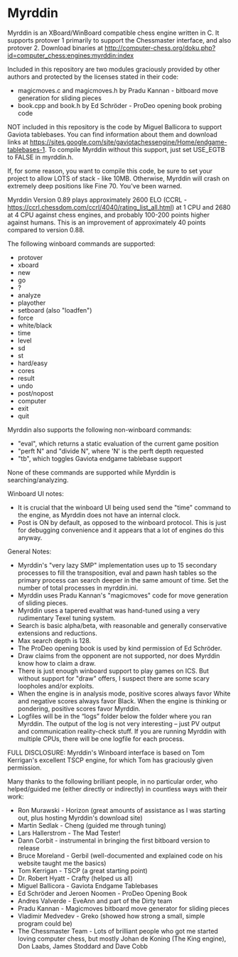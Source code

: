 # Myrddin
Myrddin is an XBoard/WinBoard compatible chess engine written in C. 
It supports protover 1 primarily to support the Chessmaster interface, and also protover 2. 
Download binaries at http://computer-chess.org/doku.php?id=computer_chess:engines:myrddin:index

Included in this repository are two modules graciously provided by other authors and protected by the licenses stated in their code:
- magicmoves.c and magicmoves.h by Pradu Kannan - bitboard move generation for sliding pieces
- book.cpp and book.h by Ed Schröder - ProDeo opening book probing code 

NOT included in this repository is the code by Miguel Ballicora to support Gaviota tablebases. You can find information about them and download links at https://sites.google.com/site/gaviotachessengine/Home/endgame-tablebases-1. To compile Myrddin without this support, just set USE_EGTB to FALSE in myrddin.h.

If, for some reason, you want to compile this code, be sure to set your project to allow LOTS of stack - like 10MB. Otherwise, Myrddin will crash on extremely deep positions like Fine 70. You've been warned.

Myrddin Version 0.89 plays approximately 2600 ELO (CCRL - https://ccrl.chessdom.com/ccrl/4040/rating_list_all.html) at 1 CPU and 2680 at 4 CPU against chess engines, and probably 100-200 points higher against humans. This is an improvement of approximately 40 points compared to version 0.88.

The following winboard commands are supported:
- protover
- xboard
- new
- go
- ?
- analyze
- playother
- setboard (also "loadfen")
- force
- white/black
- time
- level
- sd
- st
- hard/easy
- cores
- result
- undo
- post/nopost
- computer
- exit
- quit

Myrddin also supports the following non-winboard commands:
- "eval", which returns a static evaluation of the current game position 
- "perft N" and "divide N", where 'N' is the perft depth requested
- "tb", which toggles Gaviota endgame tablebase support

None of these commands are supported while Myrddin is searching/analyzing.

Winboard UI notes: 
- It is crucial that the winboard UI being used send the "time" command to the engine, as Myrddin does not have an internal clock.  
- Post is ON by default, as opposed to the winboard protocol. This is just for debugging convenience and it appears that a lot of engines do this anyway.

General Notes:
- Myrddin's "very lazy SMP" implementation uses up to 15 secondary processes to fill the transposition, eval and pawn hash tables so the primary process can search deeper in the same amount of time. Set the number of total processes in myrddin.ini.
- Myrddin uses Pradu Kannan's "magicmoves" code for move generation of sliding pieces.
- Myrddin uses a tapered evalthat  was hand-tuned using a very rudimentary Texel tuning system.
- Search is basic alpha/beta, with reasonable and generally conservative extensions and reductions.
- Max search depth is 128. 
- The ProDeo opening book is used by kind permission of Ed Schröder.
- Draw claims from the opponent are not supported, nor does Myrddin know how to claim a draw.
- There is just enough winboard support to play games on ICS. But without support for "draw" offers, I suspect there are some scary loopholes and/or exploits. 
- When the engine is in analysis mode, positive scores always favor White and negative scores always favor Black. When the engine is thinking or pondering, positive scores favor Myrddin.
- Logfiles will be in the “logs” folder below the folder where you ran Myrddin. The output of the log is not very interesting – just PV output and communication reality-check stuff. If you are running Myrddin with multiple CPUs, there will be one logfile for each process.

FULL DISCLOSURE: 
Myrddin's Winboard interface is based on Tom Kerrigan's excellent TSCP engine, for which Tom has graciously given permission.

Many thanks to the following brilliant people, in no particular order, who helped/guided me (either directly or indirectly) in countless ways with their work:
- Ron Murawski - Horizon (great amounts of assistance as I was starting out, plus hosting Myrddin's download site)
- Martin Sedlak - Cheng (guided me through tuning)
- Lars Hallerstrom - The Mad Tester!
- Dann Corbit - instrumental in bringing the first bitboard version to release
- Bruce Moreland - Gerbil (well-documented and explained code on his website taught me the basics)
- Tom Kerrigan - TSCP (a great starting point)
- Dr. Robert Hyatt - Crafty (helped us all)
- Miguel Ballicora - Gaviota Endgame Tablebases
- Ed Schröder and Jeroen Noomen - ProDeo Opening Book
- Andres Valverde - EveAnn and part of the Dirty team
- Pradu Kannan - Magicmoves bitboard move generator for sliding pieces
- Vladimir Medvedev - Greko (showed how strong a small, simple program could be)
- The Chessmaster Team - Lots of brilliant people who got me started loving computer chess, but mostly Johan de Koning (The King engine), Don Laabs, James Stoddard and Dave Cobb
